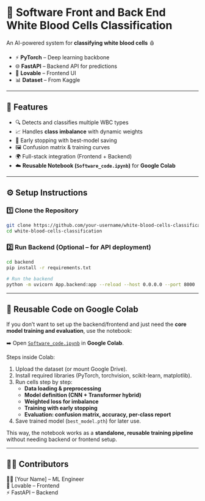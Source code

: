 # 🧬 Software Front and Back End White Blood Cells Classification

An AI-powered system for **classifying white blood cells** 🩸  

- ⚡ **PyTorch** – Deep learning backbone  
- 🌐 **FastAPI** – Backend API for predictions  
- 🎨 **Lovable** – Frontend UI  
- 📊 **Dataset** – From Kaggle  

---

## 🚀 Features
- 🔍 Detects and classifies multiple WBC types  
- 📈 Handles **class imbalance** with dynamic weights  
- 🛑 Early stopping with best-model saving  
- 🖼️ Confusion matrix & training curves  
- 🌍 Full-stack integration (Frontend + Backend)  
- ☁️ **Reusable Notebook (`Software_code.ipynb`)** for **Google Colab**  

---

## ⚙️ Setup Instructions

### 1️⃣ Clone the Repository
```bash
git clone https://github.com/your-username/white-blood-cells-classification.git
cd white-blood-cells-classification
```

### 2️⃣ Run Backend (Optional – for API deployment)
```bash
cd backend
pip install -r requirements.txt

# Run the backend
python -m uvicorn App.backend:app --reload --host 0.0.0.0 --port 8000
```

---

## 📒 Reusable Code on Google Colab

If you don’t want to set up the backend/frontend and just need the **core model training and evaluation**, use the notebook:

➡️ Open [`Software_code.ipynb`](Software_code.ipynb) in **Google Colab**.  

Steps inside Colab:
1. Upload the dataset (or mount Google Drive).  
2. Install required libraries (PyTorch, torchvision, scikit-learn, matplotlib).  
3. Run cells step by step:
   - **Data loading & preprocessing**  
   - **Model definition (CNN + Transformer hybrid)**  
   - **Weighted loss for imbalance**  
   - **Training with early stopping**  
   - **Evaluation: confusion matrix, accuracy, per-class report**  
4. Save trained model (`best_model.pth`) for later use.  

This way, the notebook works as a **standalone, reusable training pipeline** without needing backend or frontend setup.  

---

## 🧑‍💻 Contributors
👨‍🔬 [Your Name] – ML Engineer  
🎨 Lovable – Frontend  
⚡ FastAPI – Backend  
